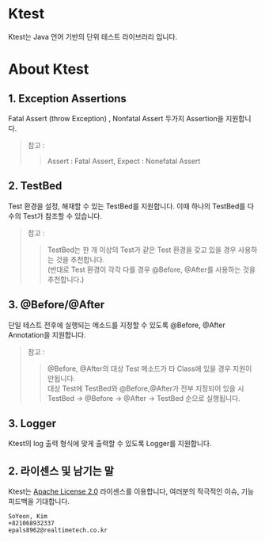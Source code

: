 # Ktest
 Ktest는 Java 언어 기반의 단위 테스트 라이브러리 입니다.

# About Ktest
## 1. Exception Assertions
 Fatal Assert (throw Exception) , Nonfatal Assert 두가지 Assertion을 지원합니다.   

 > 참고 :
 > > Assert : Fatal Assert, Expect : Nonefatal Assert

## 2. TestBed
 Test 환경을 설정, 해재할 수 있는 TestBed를 지원합니다. 이때 하나의 TestBed를 다수의 Test가 참조할 수 있습니다.
 
 > 참고 :
 > > TestBed는 한 개 이상의 Test가 같은 Test 환경을 갖고 있을 경우 사용하는 것을 추천합니다.  
 > > (반대로 Test 환경이 각각 다를 경우 @Before, @After를 사용하는 것을 추천합니다.)
 
## 3. @Before/@After
 단일 테스트 전후에 실행되는 메소드를 지정할 수 있도록 @Before, @After Annotation을 지원합니다.
 
 > 참고 :
 > > @Before, @After의 대상 Test 메소드가 타 Class에 있을 경우 지원이 안됩니다.  
 > > 대상 Test에 TestBed와 @Before,@After가 전부 지정되어 있을 시 TestBed -> @Before -> @After -> TestBed 순으로 실행됩니다.

## 3. Logger
 Ktest의 log 출력 형식에 맞게 출력할 수 있도록 Logger를 지원합니다.

 
## 2. 라이센스 및 남기는 말

Ktest는 [Apache License 2.0](./LICENSE.txt) 라이센스를 이용합니다, 여러분의 적극적인 이슈, 기능 피드백을 기대합니다.

```
SoYeon, Kim
+821068932337
epals8962@realtimetech.co.kr
```
